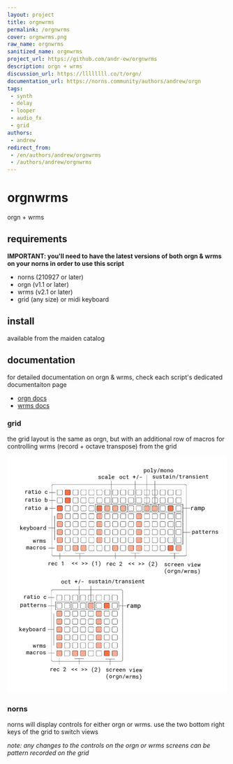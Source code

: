 ```yaml
---
layout: project
title: orgnwrms
permalink: /orgnwrms
cover: orgnwrms.png
raw_name: orgnwrms
sanitized_name: orgnwrms
project_url: https://github.com/andr-ew/orgnwrms
description: orgn + wrms
discussion_url: https://llllllll.co/t/orgn/
documentation_url: https://norns.community/authors/andrew/orgn
tags:
 - synth
 - delay
 - looper
 - audio_fx
 - grid
authors:
 - andrew
redirect_from:
 - /en/authors/andrew/orgnwrms
 - /authors/andrew/orgnwrms
---
```

# orgnwrms

orgn + wrms

## requirements

**IMPORTANT: you'll need to have the latest versions of both orgn & wrms on your norns in order to use this script**

- norns (210927 or later)
- orgn (v1.1 or later)
- wrms (v2.1 or later)
- grid (any size) or midi keyboard

## install

available from the maiden catalog

## documentation

for detailed documentation on orgn & wrms, check each script's dedicated documentaiton page
- [orgn docs](https://norns.community/authors/andrew/orgn)
- [wrms docs](https://norns.community/authors/andrew/wrms)

### grid

the grid layout is the same as orgn, but with an additional row of macros for controlling wrms (record + octave transpose) from the grid

![orgnwrms docs](https://raw.githubusercontent.com/andr-ew/orgnwrms/HEAD/lib/doc/orgnwrms.png)

### norns

norns will display controls for either orgn or wrms. use the two bottom right keys of the grid to switch views

_note: any changes to the controls on the orgn or wrms screens can be pattern recorded on the grid_
